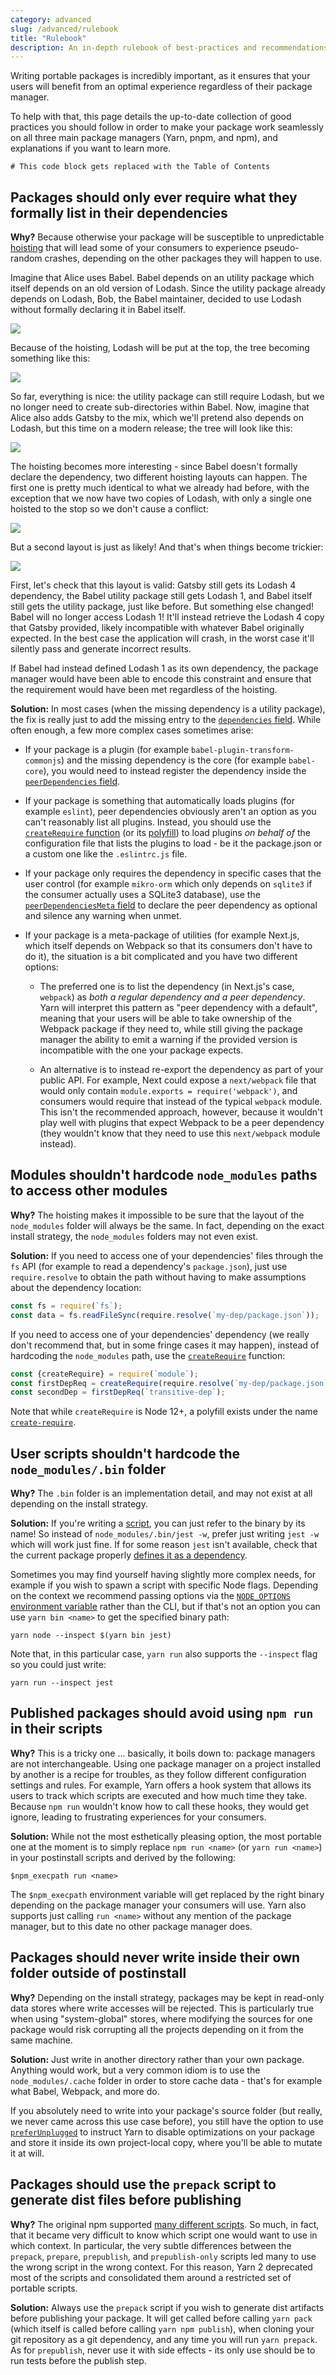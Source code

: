 ```yaml
---
category: advanced
slug: /advanced/rulebook
title: "Rulebook"
description: An in-depth rulebook of best-practices and recommendations regarding dependencies.
---
```


Writing portable packages is incredibly important, as it ensures that your users will benefit from an optimal experience regardless of their package manager.

To help with that, this page details the up-to-date collection of good practices you should follow in order to make your package work seamlessly on all three main package managers (Yarn, pnpm, and npm), and explanations if you want to learn more.

```toc
# This code block gets replaced with the Table of Contents
```

## Packages should only ever require what they formally list in their dependencies

**Why?** Because otherwise your package will be susceptible to unpredictable [hoisting](/advanced/lexicon#hoisting) that will lead some of your consumers to experience pseudo-random crashes, depending on the other packages they will happen to use.

Imagine that Alice uses Babel. Babel depends on an utility package which itself depends on an old version of Lodash. Since the utility package already depends on Lodash, Bob, the Babel maintainer, decided to use Lodash without formally declaring it in Babel itself.

![](/2020-08-28-23-21-52.png)

Because of the hoisting, Lodash will be put at the top, the tree becoming something like this:

![](/2020-08-29-16-38-30.png)

So far, everything is nice: the utility package can still require Lodash, but we no longer need to create sub-directories within Babel. Now, imagine that Alice also adds Gatsby to the mix, which we'll pretend also depends on Lodash, but this time on a modern release; the tree will look like this:

![](/2020-08-29-16-34-13.png)

The hoisting becomes more interesting - since Babel doesn't formally declare the dependency, two different hoisting layouts can happen. The first one is pretty much identical to what we already had before, with the exception that we now have two copies of Lodash, with only a single one hoisted to the stop so we don't cause a conflict:

![](/2020-08-29-16-43-25.png)

But a second layout is just as likely! And that's when things become trickier:

![](/2020-08-29-16-46-00.png)

First, let's check that this layout is valid: Gatsby still gets its Lodash 4 dependency, the Babel utility package still gets Lodash 1, and Babel itself still gets the utility package, just like before. But something else changed! Babel will no longer access Lodash 1! It'll instead retrieve the Lodash 4 copy that Gatsby provided, likely incompatible with whatever Babel originally expected. In the best case the application will crash, in the worst case it'll silently pass and generate incorrect results.

If Babel had instead defined Lodash 1 as its own dependency, the package manager would have been able to encode this constraint and ensure that the requirement would have been met regardless of the hoisting.

**Solution:** In most cases (when the missing dependency is a utility package), the fix is really just to add the missing entry to the [`dependencies` field](/configuration/manifest#dependencies). While often enough, a few more complex cases sometimes arise:

- If your package is a plugin (for example `babel-plugin-transform-commonjs`) and the missing dependency is the core (for example `babel-core`), you would need to instead register the dependency inside the [`peerDependencies` field](/configuration/manifest#peerDependencies).

- If your package is something that automatically loads plugins (for example `eslint`), peer dependencies obviously aren't an option as you can't reasonably list all plugins. Instead, you should use the [`createRequire` function](https://nodejs.org/api/module.html#module_module_createrequire_filename) (or its [polyfill](https://github.com/nuxt-contrib/create-require)) to load plugins *on behalf of* the configuration file that lists the plugins to load - be it the package.json or a custom one like the `.eslintrc.js` file.

- If your package only requires the dependency in specific cases that the user control (for example `mikro-orm` which only depends on `sqlite3` if the consumer actually uses a SQLite3 database), use the [`peerDependenciesMeta` field](/configuration/manifest#peerDependenciesMeta.optional) to declare the peer dependency as optional and silence any warning when unmet.

- If your package is a meta-package of utilities (for example Next.js, which itself depends on Webpack so that its consumers don't have to do it), the situation is a bit complicated and you have two different options:

  - The preferred one is to list the dependency (in Next.js's case, `webpack`) as *both a regular dependency and a peer dependency*. Yarn will interpret this pattern as "peer dependency with a default", meaning that your users will be able to take ownership of the Webpack package if they need to, while still giving the package manager the ability to emit a warning if the provided version is incompatible with the one your package expects.

  - An alternative is to instead re-export the dependency as part of your public API. For example, Next could expose a `next/webpack` file that would only contain `module.exports = require('webpack')`, and consumers would require that instead of the typical `webpack` module. This isn't the recommended approach, however, because it wouldn't play well with plugins that expect Webpack to be a peer dependency (they wouldn't know that they need to use this `next/webpack` module instead).

## Modules shouldn't hardcode `node_modules` paths to access other modules

**Why?** The hoisting makes it impossible to be sure that the layout of the `node_modules` folder will always be the same. In fact, depending on the exact install strategy, the `node_modules` folders may not even exist.

**Solution:** If you need to access one of your dependencies' files through the `fs` API (for example to read a dependency's `package.json`), just use `require.resolve` to obtain the path without having to make assumptions about the dependency location:

```ts
const fs = require(`fs`);
const data = fs.readFileSync(require.resolve(`my-dep/package.json`));
```

If you need to access one of your dependencies' dependency (we really don't recommend that, but in some fringe cases it may happen), instead of hardcoding the `node_modules` path, use the [`createRequire`](https://nodejs.org/api/module.html#module_module_createrequire_filename) function:

```ts
const {createRequire} = require(`module`);
const firstDepReq = createRequire(require.resolve(`my-dep/package.json`));
const secondDep = firstDepReq(`transitive-dep`);
```

Note that while `createRequire` is Node 12+, a polyfill exists under the name [`create-require`](https://github.com/nuxt-contrib/create-require).

## User scripts shouldn't hardcode the `node_modules/.bin` folder

**Why?** The `.bin` folder is an implementation detail, and may not exist at all depending on the install strategy.

**Solution:** If you're writing a [script](/configuration/manifest#scripts), you can just refer to the binary by its name! So instead of `node_modules/.bin/jest -w`, prefer just writing `jest -w` which will work just fine. If for some reason `jest` isn't available, check that the current package properly [defines it as a dependency](#a-package-should-only-require-what-it-lists-in-its-dependencies).

Sometimes you may find yourself having slightly more complex needs, for example if you wish to spawn a script with specific Node flags. Depending on the context we recommend passing options via the [`NODE_OPTIONS` environment variable](https://nodejs.org/api/cli.html#cli_node_options_options) rather than the CLI, but if that's not an option you can use `yarn bin <name>` to get the specified binary path:

```
yarn node --inspect $(yarn bin jest)
```

Note that, in this particular case, `yarn run` also supports the `--inspect` flag so you could just write:

```
yarn run --inspect jest
```

## Published packages should avoid using `npm run` in their scripts

**Why?** This is a tricky one ... basically, it boils down to: package managers are not interchangeable. Using one package manager on a project installed by another is a recipe for troubles, as they follow different configuration settings and rules. For example, Yarn offers a hook system that allows its users to track which scripts are executed and how much time they take. Because `npm run` wouldn't know how to call these hooks, they would get ignore, leading to frustrating experiences for your consumers.

**Solution:** While not the most esthetically pleasing option, the most portable one at the moment is to simply replace `npm run <name>` (or `yarn run <name>`) in your postinstall scripts and derived by the following:

```
$npm_execpath run <name>
```

The `$npm_execpath` environment variable will get replaced by the right binary depending on the package manager your consumers will use. Yarn also supports just calling `run <name>` without any mention of the package manager, but to this date no other package manager does.

## Packages should never write inside their own folder outside of postinstall

**Why?** Depending on the install strategy, packages may be kept in read-only data stores where write accesses will be rejected. This is particularly true when using "system-global" stores, where modifying the sources for one package would risk corrupting all the projects depending on it from the same machine.

**Solution:** Just write in another directory rather than your own package. Anything would work, but a very common idiom is to use the `node_modules/.cache` folder in order to store cache data - that's for example what Babel, Webpack, and more do.

If you absolutely need to write into your package's source folder (but really, we never came across this use case before), you still have the option to use [`preferUnplugged`](/configuration/manifest#preferUnplugged) to instruct Yarn to disable optimizations on your package and store it inside its own project-local copy, where you'll be able to mutate it at will.

## Packages should use the `prepack` script to generate dist files before publishing

**Why?** The original npm supported [many different scripts](https://docs.npmjs.com/misc/scripts). So much, in fact, that it became very difficult to know which script one would want to use in which context. In particular, the very subtle differences between the `prepack`, `prepare`, `prepublish`, and `prepublish-only` scripts led many to use the wrong script in the wrong context. For this reason, Yarn 2 deprecated most of the scripts and consolidated them around a restricted set of portable scripts.

**Solution:** Always use the `prepack` script if you wish to generate dist artifacts before publishing your package. It will get called before calling `yarn pack` (which itself is called before calling `yarn npm publish`), when cloning your git repository as a git dependency, and any time you will run `yarn prepack`. As for `prepublish`, never use it with side effects - its only use should be to run tests before the publish step.
